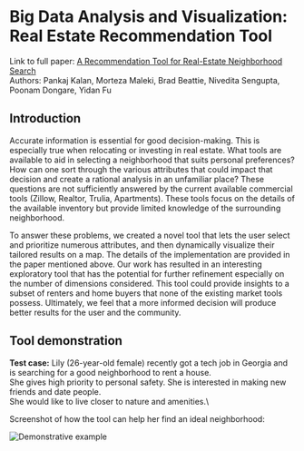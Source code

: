 # Big Data Analysis and Visualization: Real Estate Recommendation Tool
Link to full paper: <a href=https://github.com/pkalan-gatech/pkalan-gatech.github.io/blob/main/myfirstbook/CSE6242_Group_Project_Poster.pdf>A Recommendation Tool for Real-Estate Neighborhood Search</a>\
Authors: Pankaj Kalan, Morteza Maleki, Brad Beattie, Nivedita Sengupta, Poonam Dongare, Yidan Fu

## Introduction
Accurate information is essential for good decision-making. This is especially true when relocating or investing in real estate. What tools are available to aid in selecting a neighborhood that suits personal preferences? How can one sort through the various attributes that could impact that decision and create a rational analysis in an unfamiliar place? These questions are not sufficiently answered by the current available commercial tools (Zillow, Realtor, Trulia, Apartments). These tools focus on the details of the available inventory but provide limited knowledge of the surrounding neighborhood.

To answer these problems, we created a novel tool that lets the user select and prioritize numerous attributes, and then dynamically visualize their tailored results on a map. The details of the implementation are provided in the paper mentioned above. Our work has resulted in an interesting exploratory tool that has the potential for further refinement especially on the number of dimensions considered. This tool could provide insights to a subset of renters and home buyers that none of the existing market tools possess. Ultimately, we feel that a more informed decision will produce better results for the user and the community.

## Tool demonstration
<b>Test case:</b> Lily (26-year-old female) recently got a tech job in Georgia and is searching for a good neighborhood to rent a house.\
She gives high priority to personal safety. She is interested in making new friends and date people.\
She would like to live closer to nature and amenities.\

Screenshot of how the tool can help her find an ideal neighborhood:

<img src="https://github.com/pkalan-gatech/pkalan-gatech.github.io/blob/main/myfirstbook/example.png?raw=true:, width=100" alt="Demonstrative example">